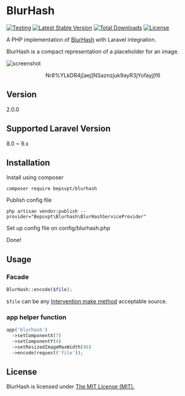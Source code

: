 # BlurHash

[![Testing](https://github.com/bepsvpt/blurhash/actions/workflows/testing.yml/badge.svg)](https://github.com/bepsvpt/blurhash/actions/workflows/testing.yml)
[![Latest Stable Version](https://poser.pugx.org/bepsvpt/blurhash/v/stable)](https://packagist.org/packages/bepsvpt/blurhash)
[![Total Downloads](https://poser.pugx.org/bepsvpt/blurhash/downloads)](https://packagist.org/packages/bepsvpt/blurhash)
[![License](https://poser.pugx.org/bepsvpt/blurhash/license)](https://packagist.org/packages/bepsvpt/blurhash)

A PHP implementation of [BlurHash](https://github.com/woltapp/blurhash) with Laravel integration.

BlurHash is a compact representation of a placeholder for an image.

![screenshot](screenshot.png)

<p align="center">Nr8%YLkDR4j[aej]NSaznzjuk9ayR3jYofayj[f6</p>

## Version

2.0.0

## Supported Laravel Version

8.0 ~ 9.x

## Installation

Install using composer

```shell
composer require bepsvpt/blurhash
```

Publish config file

```shell
php artisan vendor:publish --provider="Bepsvpt\Blurhash\BlurHashServiceProvider"
```

Set up config file on config/blurhash.php

Done!

## Usage

### Facade

```php
BlurHash::encode($file);
```

`$file` can be any [Intervention make method](https://image.intervention.io/v2/api/make) acceptable source.

### app helper function

```php
app('blurhash')
  ->setComponentX(7)
  ->setComponentY(4)
  ->setResizedImageMaxWidth(96)
  ->encode(request('file'));
```

## License

BlurHash is licensed under [The MIT License (MIT).](LICENSE.md)
